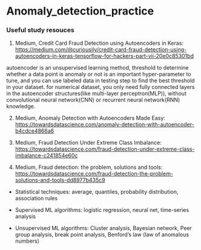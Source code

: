 # Anomaly_detection_practice

<h3>Useful study resouces</h3>

1. Medium, Credit Card Fraud Detection using Autoencoders in Keras: https://medium.com/@curiousily/credit-card-fraud-detection-using-autoencoders-in-keras-tensorflow-for-hackers-part-vii-20e0c85301bd

autoencoder is an unsupervised learning method, threshold to determine whether a data point is anomaly or not is an important hyper-parameter to tune, and you can use labeled data in testing step to find the best threshold in your dataset. for numerical dataset, you only need fully connected layers in the autoencoder structures(like multi-layer perceptron(MLP)), without convolutional neural network(CNN) or recurrent neural network(RNN) knowledge.

2. Medium, Anomaly Detection with Autoencoders Made Easy: https://towardsdatascience.com/anomaly-detection-with-autoencoder-b4cdce4866a6

3. Medium, Fraud Detection Under Extreme Class Imbalance: https://towardsdatascience.com/fraud-detection-under-extreme-class-imbalance-c241854e60c

4. Medium, Fraud detection: the problem, solutions and tools: https://towardsdatascience.com/fraud-detection-the-problem-solutions-and-tools-dd8977b435c9

- Statistical techniques: average, quantiles, probability distribution, association rules

- Supervised ML algorithms: logistic regression, neural net, time-series analysis

- Unsupervised ML algorithms: Cluster analysis, Bayesian network, Peer group analysis, break point analysis, Benford’s law (law of anomalous numbers)
